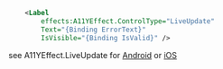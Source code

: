 
```xml
    <Label
        effects:A11YEffect.ControlType="LiveUpdate"
        Text="{Binding ErrorText}"
        IsVisible="{Binding IsValid}" />
```
see A11YEffect.LiveUpdate for [Android](./A11yEffect_Android.md) or [iOS](./A11yEffect_iOS.md)
